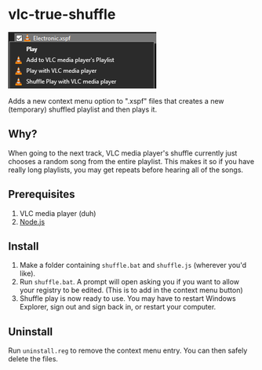 # vlc-true-shuffle

![Preview](preview.png)

Adds a new context menu option to ".xspf" files that creates a new (temporary) shuffled playlist and then plays it.

## Why?
When going to the next track, VLC media player's shuffle currently just chooses a random song from the entire playlist. This makes it so if you have really long playlists, you may get repeats before hearing all of the songs.

## Prerequisites

1. VLC media player (duh)
2. [Node.js](https://nodejs.org/en/)

## Install

1. Make a folder containing `shuffle.bat` and `shuffle.js` (wherever you'd like).
2. Run `shuffle.bat`. A prompt will open asking you if you want to allow your registry to be edited. (This is to add in the context menu button)
3. Shuffle play is now ready to use. You may have to restart Windows Explorer, sign out and sign back in, or restart your computer.

## Uninstall

Run `uninstall.reg` to remove the context menu entry. You can then safely delete the files.

